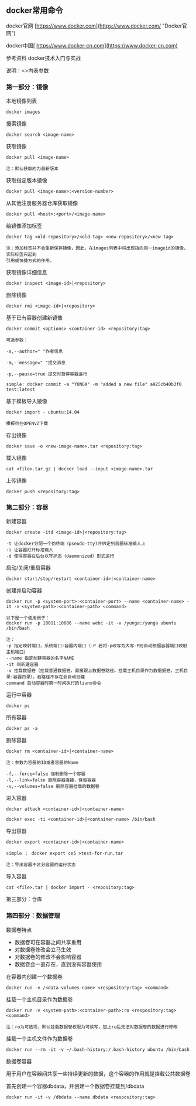 ## docker常用命令

docker官网 [https://www.docker.com](https://www.docker.com/ "Docker官网")

docker中国[ https://www.docker-cn.com](https://www.docker-cn.com)

参考资料 docker技术入门与实战

说明：&lt;&gt;内表参数

### 第一部分：镜像

本地镜像列表

```
docker images
```

搜索镜像

```
docker search <image-name>
```

获取镜像

```
docker pull <image-name>

注：默认获取的为最新版本
```

获取指定版本镜像

```
docker pull <image-name>:<version-number>
```

从其他注册服务器仓库获取镜像

```
docker pull <host>:<port>/<image-name>
```

给镜像添加标签

```
docker tag <old-repository>/<old-tag> <new-repository>/<new-tag>

注：添加标签并不会重新保存镜像，因此，在images列表中将出现指向同一imageid的镜像，实际标签只起到
引用或快捷方式的作用。
```

获取镜像详细信息

```
docker inspect <image-id>|<repository>
```

删除镜像

```
docker rmi <image-id>|<repository>
```

基于已有容器创建新镜像

```
docker commit <options> <container-id> <repository:tag>

可选参数：

-a,--author=" "作者信息

-m,--message=" "提交消息

-p,--pause=true 提交时暂停容器运行

simple: docker commit -a "YUNGA" -m "added a new file" a925cb40b3f0 test:latest
```

基于模板导入镜像

```
docker import - ubuntu:14.04

模板可在OPENVZ下载
```

存出镜像

```
docker save -o <new-image-name>.tar <repository:tag>
```

载入镜像

```
cat <file>.tar.gz | docker load --input <image-name>.tar
```

上传镜像

```
docker push <repository:tag>
```

### 第二部分：容器

新建容器

```
docker create -itd <image-id>|<repository:tag>

-t 让docker分配一个伪终端（pseudo-tty)并绑定到容器标准输入上
-i 让容器打开标准输入
-d 使得容器在后台以守护态（daemonized）形式运行
```

启动/关闭/重启容器

```
docker start/stop/restart <container-id>|<container-name>
```

创建并启动容器

```
docker run -p <system-port>:<container-port> --name <container-name> -it -v <system-path>:<container-path> <command>

以下是一个使用例子：
docker run -p 10011:10086 --name webc -it -v /yunga:/yunga ubuntu /bin/bash

注：
-p 指定映射端口，系统端口:容器内端口（-P 若将-p改写为大写-P则自动根据容器端口映射主机端口）
--name 指定创建容器的名字NAME
-it 同新建容器
-v 挂载数据卷（挂载普通数据卷，直接跟上数据卷路径。挂载主机目录作为数据据卷，主机目录:容器目录），若路径不存在会自动创建
command 启动容器时第一时间执行的liunx命令
```

运行中容器

```
docker ps
```

所有容器

```
docker ps -a
```

删除容器

```
docker rm <container-id>|<container-name>

注：参数为容器的ID或者容器的Name

-f,--force=false 强制删除一个容器
-l,--link=false 删除容器连接，保留容器
-v,--volumes=false 删除容器挂载的数据卷
```

进入容器

```
docker attach <container-id>|<container-name>

docker exec -ti <container-id>|<container-name> /bin/bash
```

导出容器

```
docker export <container-id>|<container-name>

simple ： docker export ce5 >test-for-run.tar

注：导出容器不区分容器的运行状态
```

导入容器

```
cat <file>.tar | docker import - <repository:tag>
```

第三部分：仓库

### 第四部分：数据管理

数据卷特点

* 数据卷可在容器之间共享重用
* 对数据卷修改会立马生效
* 对数据卷的修改不会影响容器
* 数据卷会一直存在，直到没有容器使用

在容器内创建一个数据卷

```
docker run -v /<data-volumes-name> <respository:tag> <command>
```

挂载一个主机目录作为数据卷

```
docker run -v <system-path>:<container-path>:ro <respository:tag> <command>

注：ro为可选项，默认挂载数据卷权限为可读写，加上ro后无法对数据卷的数据进行修改
```

挂载一个主机文件作为数据卷

```
docker run --rm -it -v ~/.bash-history:/.bash-history ubuntu /bin/bash
```

数据卷容器

用于用户在容器间共享一些持续更新的数据，这个容器的作用就是挂载公共数据卷

首先创建一个容器dbdata，并创建一个数据卷挂载到/dbdata

```
docker run -it -v /dbdata --name dbdata <respository:tag>
```




